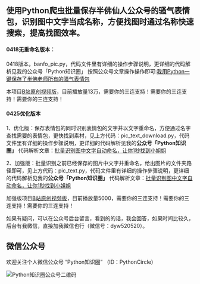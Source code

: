 ## 使用Python爬虫批量保存半佛仙人公众号的骚气表情包，识别图中文字当成名称，方便找图时通过名称快速搜索，提高找图效率。

#### 0418无重命名版本：
0418版本，banfo_pic.py，代码文件里有详细的操作步骤说明，更详细的代码解析见我的公众号「Python知识圈」
按照公众号文章操作操作即可:[我用Python一键保存了半佛老师所有的骚气表情包
](https://mp.weixin.qq.com/s/fVDwNdVDZo_0q6jAMWCGAA)

本项目[B站原创视频版](https://www.bilibili.com/video/BV1Vz41187Rt)，目前播放量13万，需要你的三连支持！需要你的三连支持！需要你的三连支持！

#### 0425优化版本
1、优化版：保存表情包的同时识别表情包的文字并以文字重命名，方便通过名字查找需要的表情包，更快找到素材，见上方代码：pic_text_download.py，代码文件里有详细的操作步骤说明，更详细的代码解析见我的**公众号「Python知识圈」** 代码解析文章：[批量识别图中文字自动命名，让你1秒找到小姐姐](https://mp.weixin.qq.com/s/ZmcOOX7rXtdSvD8bPe9_Rw)

2、加强版：批量识别之前已经保存的图片中文字并重命名，给出图片的文件夹路径即可，见上方代码：pic_text.py，代码文件里有详细的操作步骤说明，更详细的代码解析见我的**公众号「Python知识圈」** 代码解析文章：[批量识别图中文字自动命名，让你1秒找到小姐姐](https://mp.weixin.qq.com/s/ZmcOOX7rXtdSvD8bPe9_Rw)

加强版项目[B站原创视频版](https://www.bilibili.com/video/BV1u541147gQ)，目前播放量5000，需要你的三连支持！需要你的三连支持！需要你的三连支持！

如果有疑问，可以在公众号后台留言，看到的的话，我会回答，如果时间比较久，后台有我微信，直接加我微信也行（微信号：dyw520520）。

## 微信公众号
欢迎关注个人微信公众号 “Python知识圈” （ID：PythonCircle）

![Python知识圈公众号二维码](http://blog.pyzhishiquan.com/img/20200427091312.jpg)



